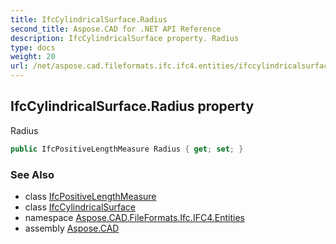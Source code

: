 ```yaml
---
title: IfcCylindricalSurface.Radius
second_title: Aspose.CAD for .NET API Reference
description: IfcCylindricalSurface property. Radius
type: docs
weight: 20
url: /net/aspose.cad.fileformats.ifc.ifc4.entities/ifccylindricalsurface/radius/
---
```

## IfcCylindricalSurface.Radius property

Radius

```csharp
public IfcPositiveLengthMeasure Radius { get; set; }
```

### See Also

* class [IfcPositiveLengthMeasure](../../../aspose.cad.fileformats.ifc.ifc4.types/ifcpositivelengthmeasure/)
* class [IfcCylindricalSurface](../)
* namespace [Aspose.CAD.FileFormats.Ifc.IFC4.Entities](../../ifccylindricalsurface/)
* assembly [Aspose.CAD](../../../)


